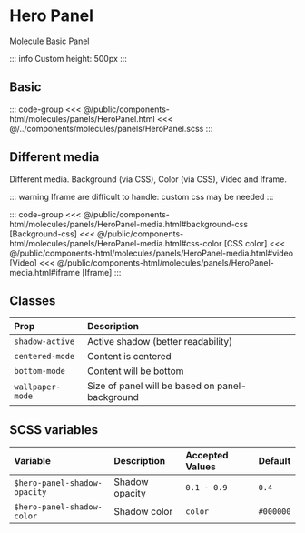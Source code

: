 # Hero Panel
<Badge type="info">Molecule</Badge> <Badge type="tip">Basic</Badge> <Badge type="info">Panel</Badge>

::: info
Custom height: 500px
:::

## Basic

<div class="dev-section">
    <!--@include: ../../public/components-html/molecules/panels/HeroPanel.html -->
</div>

::: code-group
<<< @/public/components-html/molecules/panels/HeroPanel.html
<<< @/../components/molecules/panels/HeroPanel.scss
:::

## Different media

Different media.
Background (via CSS), Color (via CSS), Video and Iframe.

::: warning
Iframe are difficult to handle: custom css may be needed
:::

<div class="dev-section">
    <!--@include: ../../public/components-html/molecules/panels/HeroPanel-media.html -->
</div>

::: code-group
<<< @/public/components-html/molecules/panels/HeroPanel-media.html#background-css [Background-css]
<<< @/public/components-html/molecules/panels/HeroPanel-media.html#css-color [CSS color]
<<< @/public/components-html/molecules/panels/HeroPanel-media.html#video [Video]
<<< @/public/components-html/molecules/panels/HeroPanel-media.html#iframe [Iframe]
:::

## Classes

| Prop             | Description                                     |
|:-----------------|:------------------------------------------------|
| `shadow-active`  | Active shadow (better readability)              |
| `centered-mode`  | Content is centered                             |
| `bottom-mode`    | Content will be bottom                          |
| `wallpaper-mode` | Size of panel will be based on panel-background |


## SCSS variables

| Variable                      | Description    | Accepted Values | Default   |
|:------------------------------|:---------------|:----------------|:----------|
| `$hero-panel-shadow-opacity`  | Shadow opacity | `0.1 - 0.9`     | `0.4`     |
| `$hero-panel-shadow-color`    | Shadow color   | `color`         | `#000000` |

<style lang="scss">
@import "docs/theme.scss";

.content-example{
    height: 200px;
    background-color: rgba(255, 0, 0, 0.5);
    color: white;
    border: 4px solid red;
    font-weight: 600;
    font-size: 2em;
    padding: 24px;
}

@import "components/molecules/panels/HeroPanel.scss";
</style>